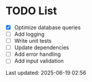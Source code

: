 # TODO List

- [x] Optimize database queries
- [ ] Add logging
- [ ] Write unit tests
- [ ] Update dependencies
- [ ] Add error handling
- [ ] Add input validation

Last updated: 2025-06-19 02:56
